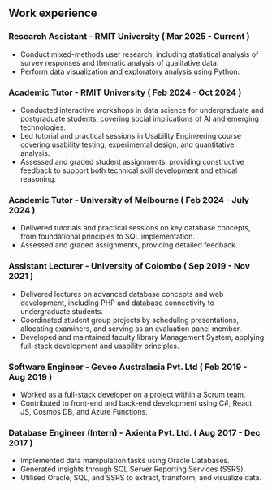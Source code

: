 ## Work experience
### Research Assistant - RMIT University  ( Mar 2025 - Current )
- Conduct mixed-methods user research, including statistical analysis of survey responses and thematic analysis of qualitative data.
- Perform data visualization and exploratory analysis using Python.

### Academic Tutor - RMIT University ( Feb 2024 - Oct 2024 )
- Conducted interactive workshops in data science for undergraduate and postgraduate students, covering social implications of AI and emerging technologies.
- Led tutorial and practical sessions in Usability Engineering course covering usability testing, experimental design, and quantitative analysis.
- Assessed and graded student assignments, providing constructive feedback to support both technical skill development and ethical reasoning.

### Academic Tutor - University of Melbourne (  Feb 2024 - July 2024 )
- Delivered tutorials and practical sessions on key database concepts, from foundational principles to SQL implementation.
- Assessed and graded assignments, providing detailed feedback.

### Assistant Lecturer - University of Colombo ( Sep 2019 - Nov 2021 )
- Delivered lectures on advanced database concepts and web development, including PHP and database connectivity to undergraduate students.
- Coordinated student group projects by scheduling presentations, allocating examiners, and serving as an evaluation panel member.
- Developed and maintained faculty library Management System, applying full-stack development and usability principles.

### Software Engineer - Geveo Australasia Pvt. Ltd ( Feb 2019 - Aug 2019 )
- Worked as a full-stack developer on a  project within a Scrum team.
- Contributed to front-end and back-end development using C#, React JS, Cosmos DB, and Azure Functions.

### Database Engineer (Intern) - Axienta Pvt. Ltd. ( Aug 2017 - Dec 2017 )
- Implemented data manipulation tasks using Oracle Databases.
- Generated insights through SQL Server Reporting Services (SSRS).
- Utilised Oracle, SQL, and SSRS to extract, transform, and visualize data. 

